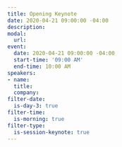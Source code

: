 ```yaml
---
title: Opening Keynote
date: 2020-04-21 09:00:00 -04:00
description: 
modal:
  url: 
event:
  date: 2020-04-21 09:00:00 -04:00
  start-time: '09:00 AM'
  end-time: 10:00 AM
speakers:
- name: 
  title: 
  company: 
filter-date:
  is-day-3: true
filter-time:
  is-morning: true
filter-type:
  is-session-keynote: true
---
```


